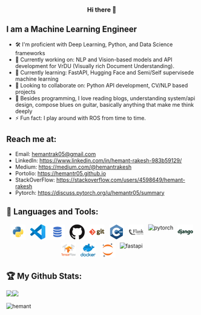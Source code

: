 <h3 align='center'> Hi there 👋</h3> 
<!--<p align="center"> <img src="https://komarev.com/ghpvc/?username=hemantr05" alt="hemantr05" /> </p>-->

<!--
[![Github](https://img.shields.io/github/followers/Hemantr05?label=Follow&style=social)](https://github.com/Hemantr05)
-->

<!--
**Hemantr05/Hemantr05** is a ✨ _special_ ✨ repository because its `README.md` (this file) appears on your GitHub profile. -->

##  I am a Machine Learning Engineer

- 🛠 I'm proficient with Deep Learning, Python, and Data Science frameworks
- 🔭 Currently working on: NLP and Vision-based models and API development for VrDU (Visually rich Document Understanding).
- 🌱 Currently learning: FastAPI, Hugging Face and Semi/Self supervisede machine learning
- 👯 Looking to collaborate on: Python API development, CV/NLP based projects
- 💬 Besides programming, I love reading blogs, understanding system/api design, compose blues on guitar, basically anything that make me think deeply
- ⚡ Fun fact: I play around with ROS from time to time.



## Reach me at: 
- Email: hemantrak05@gmail.com
- LinkedIn: https://www.linkedin.com/in/hemant-rakesh-983b59129/
- Medium: https://medium.com/@hemantrakesh
- Portolio: https://hemantr05.github.io
- StackOverFlow: https://stackoverflow.com/users/4598649/hemant-rakesh
- Pytorch: https://discuss.pytorch.org/u/hemantr05/summary





<!--<p align="center">
  <img alig src="https://github-profile-trophy.vercel.app/?username=hemantr05&column=6&rank=SSS,SS,S,AAA,AA,A,B,C" />
</p> -->

## 🧰 Languages and Tools:
<p align="center">
<img src="https://raw.githubusercontent.com/github/explore/80688e429a7d4ef2fca1e82350fe8e3517d3494d/topics/python/python.png" alt="Python" height="40" style="vertical-align:top; margin:4px">
<img src="https://raw.githubusercontent.com/github/explore/80688e429a7d4ef2fca1e82350fe8e3517d3494d/topics/visual-studio-code/visual-studio-code.png" alt="VS Code" height="40" style="vertical-align:top; margin:4px">
<img src="https://raw.githubusercontent.com/github/explore/80688e429a7d4ef2fca1e82350fe8e3517d3494d/topics/sql/sql.png" alt="SQL" height="40" style="vertical-align:top; margin:4px">
<img src="https://raw.githubusercontent.com/github/explore/78df643247d429f6cc873026c0622819ad797942/topics/github/github.png" alt="Github" height="40" style="vertical-align:top; margin:4px">
<img src="https://raw.githubusercontent.com/github/explore/80688e429a7d4ef2fca1e82350fe8e3517d3494d/topics/git/git.png" alt="Git" height="40" style="vertical-align:top; margin:4px">
<img src="https://raw.githubusercontent.com/github/explore/80688e429a7d4ef2fca1e82350fe8e3517d3494d/topics/cpp/cpp.png" alt="cpp" height="40" style="vertical-align:top; margin:4px" alt="Windows" height="40" style="vertical-align:top; margin:4px">
<img src="https://raw.githubusercontent.com/github/explore/80688e429a7d4ef2fca1e82350fe8e3517d3494d/topics/flask/flask.png" alt="flask" height="40" style="vertical-align:top; margin:4px" alt="Windows" height="40" style="vertical-align:top; margin:4px">
<img src="https://avatars.githubusercontent.com/u/21003710?s=200&v=4" alt="pytorch" height="40" style="vertical-align:top; margin:4px" alt="Windows" height="40" style="vertical-align:top; margin:4px">
<img src="https://raw.githubusercontent.com/github/explore/80688e429a7d4ef2fca1e82350fe8e3517d3494d/topics/django/django.png" alt="django" height="40" style="vertical-align:top; margin:4px" alt="Windows" height="40" style="vertical-align:top; margin:4px">
<img src="https://raw.githubusercontent.com/github/explore/80688e429a7d4ef2fca1e82350fe8e3517d3494d/topics/tensorflow/tensorflow.png" alt="tensorflow" height="40" style="vertical-align:top; margin:4px" alt="Windows" height="40" style="vertical-align:top; margin:4px">
<img src="https://raw.githubusercontent.com/github/explore/80688e429a7d4ef2fca1e82350fe8e3517d3494d/topics/docker/docker.png" alt="docker" height="40" style="vertical-align:top; margin:4px" alt="Windows" height="40" style="vertical-align:top; margin:4px">
<img src="https://raw.githubusercontent.com/github/explore/80688e429a7d4ef2fca1e82350fe8e3517d3494d/topics/jupyter-notebook/jupyter-notebook.png" alt="jupyter-notebook" height="40" style="vertical-align:top; margin:4px" alt="Windows" height="40" style="vertical-align:top; margin:4px">
<img src="https://fastapi.tiangolo.com/img/logo-margin/logo-teal.png" alt="fastapi" height="40" style="vertical-align:top; margin:4px" alt="Windows" height="40" style="vertical-align:top; margin:4px">
  

<!--
<p>
    <img class="center" alt="Hemant Rakesh's github visitors" src="https://visitor-badge.laobi.icu/badge?page_id=Hemantr05.Hemantr05"/>
</p>
-->


## :trophy: My Github Stats:

<!--
![GitHub stats](https://readme-stats-cfgj2cxdy.vercel.app/api?username=CharalambosIoannou&count_private=true&show_icons=true&theme=tokyonight)
![Top Langs](https://readme-stats-cfgj2cxdy.vercel.app/api/top-langs/?username=CharalambosIoannou&hide=php&theme=tokyonight)
-->
<div>
<a href="https://github-readme-stats.vercel.app/api?username=hemantr05&count_private=true&theme=tokyonight">
  <img  align="left" src="https://github-readme-stats.vercel.app/api?username=hemantr05&count_private=true&theme=tokyonight" />
</a>
  
<!--<a href="https://readme-stats-cfgj2cxdy.vercel.app/api/top-langs/?username=Hemantr05&hide=php&theme=tokyonight">
  <img align="left" src="https://readme-stats-cfgj2cxdy.vercel.app/api/top-langs/?username=Hemantr05&hide=php&theme=tokyonight" />
</a>-->
  <a href="https://github.com/hemantr05">
    <img src = "https://github-readme-stats.vercel.app/api/top-langs/?username=hemantr05&hide=javascript&layout=compact&langs_count=8&theme=tokyonight">
  </a>  
  
</div>


<!-- <p align="center"><img src="https://github-readme-streak-stats.herokuapp.com/?user=hemantr05&theme=tokyonight" alt="hemant" /></p> -->
<p><img src="https://github-readme-streak-stats.herokuapp.com/?user=hemantr05&theme=tokyonight" alt="hemant" /></p>

